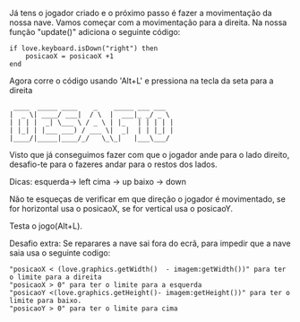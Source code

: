 
Já tens o jogador criado e o próximo passo é fazer a movimentação da nossa nave.
Vamos começar com a movimentação para a direita.
Na nossa função "update()" adiciona o seguinte código:

    if love.keyboard.isDown("right") then
        posicaoX = posicaoX +1
    end

Agora corre o código usando 'Alt+L' e pressiona na tecla da seta para a direita


     ____  _____ ____    _    _____ ___ ___  
    |  _ \| ____/ ___|  / \  |  ___|_ _/ _ \
    | | | |  _| \___ \ / _ \ | |_   | | | | |
    | |_| | |___ ___) / ___ \|  _|  | | |_| |
    |____/|_____|____/_/   \_\_|   |___\___/



Visto que já conseguimos fazer com que o jogador ande para o lado direito, desafio-te para o fazeres andar para o restos dos lados.

Dicas:
esquerda-> left
cima -> up
baixo -> down

Não te esqueças de verificar em que direção o jogador é movimentado, se for horizontal usa o posicaoX, se for vertical usa o posicaoY.

Testa o jogo(Alt+L).

Desafio extra:
Se reparares a nave sai fora do ecrã, para impedir que a nave saia usa o seguinte codigo:

    "posicaoX < (love.graphics.getWidth()  - imagem:getWidth())" para ter o limite para a direita
    "posicaoX > 0" para ter o limite para a esquerda
    "posicaoY <(love.graphics.getHeight()- imagem:getHeight())" para ter o limite para baixo.
    "posicaoY > 0" para ter o limite para cima


